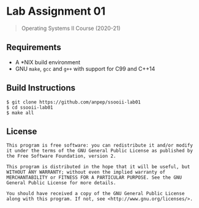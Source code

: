 # Lab Assignment 01
> Operating Systems II Course (2020-21)

## Requirements
- A *NIX build environment
- GNU `make`, `gcc` and `g++` with support for C99 and C++14

## Build Instructions
```shell
$ git clone https://github.com/anpep/ssooii-lab01
$ cd ssooii-lab01
$ make all
```

## License
```
This program is free software: you can redistribute it and/or modify
it under the terms of the GNU General Public License as published by
the Free Software Foundation, version 2.

This program is distributed in the hope that it will be useful, but
WITHOUT ANY WARRANTY; without even the implied warranty of
MERCHANTABILITY or FITNESS FOR A PARTICULAR PURPOSE. See the GNU
General Public License for more details.

You should have received a copy of the GNU General Public License
along with this program. If not, see <http://www.gnu.org/licenses/>.
```